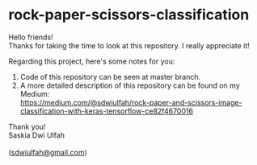 # rock-paper-scissors-classification

Hello friends!
<br>Thanks for taking the time to look at this repository. I really appreciate it!</br>

Regarding this project, here's some notes for you:
1. Code of this repository can be seen at master branch.
2. A more detailed description of this repository can be found on my Medium:
<br>https://medium.com/@sdwiulfah/rock-paper-and-scissors-image-classification-with-keras-tensorflow-ce82f4670016

Thank you!
<br>Saskia Dwi Ulfah</br>
<br>(sdwiulfah@gmail.com)</br>
